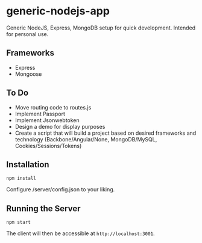 # generic-nodejs-app
Generic NodeJS, Express, MongoDB setup for quick development. Intended for personal use.

## Frameworks
- Express
- Mongoose

## To Do
- Move routing code to routes.js
- Implement Passport
- Implement Jsonwebtoken
- Design a demo for display purposes
- Create a script that will build a project based on desired frameworks and technology (Backbone/Angular/None, MongoDB/MySQL, Cookies/Sessions/Tokens)

## Installation
```
npm install
```
Configure /server/config.json to your liking.

## Running the Server
```
npm start
```

The client will then be accessible at `http://localhost:3001`.
